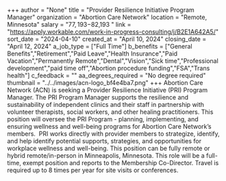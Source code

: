 +++
author = "None"
title = "Provider Resilience Initiative Program Manager"
organization = "Abortion Care Network"
location = "Remote, Minnesota"
salary = "$77,193-$82,193 "
link = "https://apply.workable.com/work-in-progress-consulting/j/B2E1A642A5/"
sort_date = "2024-04-10"
created_at = "April 10, 2024"
closing_date = "April 12, 2024"
a_job_type = ["Full Time"]
b_benefits = ["General Benefits","Retirement","Paid Leave","Health Insurance","Paid Vacation","Permanently Remote","Dental","Vision","Sick time","Professional development","paid time off","Abortion procedure funding","FSA","Trans health"]
c_feedback = ""
aa_degrees_required = "No degree required"
thumbnail = "../../images/acn-logo_bf4e4ba7.png"
+++
Abortion Care Network (ACN) is seeking a Provider Resilience Initiative (PRI) Program Manager. The PRI Program Manager supports the resilience and sustainability of independent clinics and their staff in partnership with volunteer therapists, social workers, and other healing practitioners. This position will oversee the PRI Program - planning, implementing, and ensuring wellness and well-being programs for Abortion Care Network’s members.  PRI works directly with provider members to strategize, identify, and help identify potential supports, strategies, and opportunities for workplace wellness and well-being. This position can be fully remote or hybrid remote/in-person in Minneapolis, Minnesota. This role will be a full-time, exempt position and reports to the Membership Co-Director. Travel is required up to 8 times per year for site visits or conferences.  
